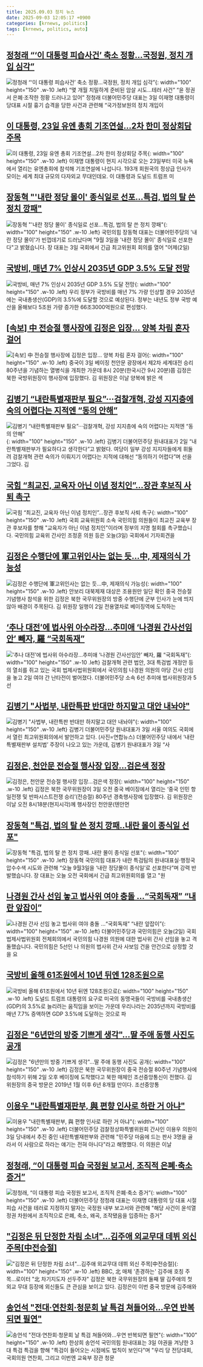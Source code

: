 ```yaml
---
title: 2025.09.03 정치 뉴스
date: 2025-09-03 12:05:17 +0900
categories: [krnews, politics]
tags: [krnews, politics, auto]
---
```

## [정청래 “‘이 대통령 피습사건’ 축소 정황…국정원, 정치 개입 심각”](https://n.news.naver.com/mnews/article/009/0005552145)

![정청래 “‘이 대통령 피습사건’ 축소 정황…국정원, 정치 개입 심각”](https://mimgnews.pstatic.net/image/origin/009/2025/09/03/5552145.jpg?type=nf220_150){: width="100" height="150" .w-10 .left}
“몇 개월 치밀하게 준비된 암살 시도…테러 사건” “윤 정권서 은폐·조작한 정황 드러나고 있어” 정청래 더불어민주당 대표는 3일 이재명 대통령이 당대표 시절 흉기 습격을 당한 사건과 관련해 “국가정보원의 정치 개입이

## [이 대통령, 23일 유엔 총회 기조연설...2차 한미 정상회담 주목](https://n.news.naver.com/mnews/article/052/0002241379)

![이 대통령, 23일 유엔 총회 기조연설...2차 한미 정상회담 주목](https://mimgnews.pstatic.net/image/origin/052/2025/09/02/2241379.jpg?type=nf220_150){: width="100" height="150" .w-10 .left}
이재명 대통령이 현지 시각으로 오는 23일부터 미국 뉴욕에서 열리는 유엔총회에 참석해 기조연설에 나섭니다. 193개 회원국의 정상급 인사가 모이는 세계 최대 규모의 다자외교 무대인데요. 이 대통령과 도널드 트럼프 미

## [장동혁 "'내란 정당 몰이' 종식일로 선포…특검, 법의 탈 쓴 정치 깡패"](https://n.news.naver.com/mnews/article/422/0000777273)

![장동혁 "'내란 정당 몰이' 종식일로 선포…특검, 법의 탈 쓴 정치 깡패"](https://mimgnews.pstatic.net/image/origin/422/2025/09/03/777273.jpg?type=nf220_150){: width="100" height="150" .w-10 .left}
국민의힘 장동혁 대표는 더불어민주당의 '내란 정당 몰이'가 빈껍데기로 드러났다며 "9월 3일을 '내란 정당 몰이' 종식일로 선포한다"고 밝혔습니다. 장 대표는 3일 국회에서 긴급 최고위원회 회의를 열어 "어제(2일)

## [국방비, 매년 7% 인상시 2035년 GDP 3.5% 도달 전망](https://n.news.naver.com/mnews/article/003/0013457568)

![국방비, 매년 7% 인상시 2035년 GDP 3.5% 도달 전망](https://mimgnews.pstatic.net/image/origin/003/2025/09/03/13457568.jpg?type=nf220_150){: width="100" height="150" .w-10 .left}
우리 정부가 국방비를 매년 7% 가량 인상할 경우 2035년에는 국내총생산(GDP)의 3.5%에 도달할 것으로 예상된다. 정부는 내년도 정부 국방 예산을 올해보다 5조원 가량 증가한 66조3000억원으로 편성했다.

## [[속보] 中 전승절 행사장에 김정은 입장… 양복 차림 혼자 걸어](https://n.news.naver.com/mnews/article/469/0000885068)

![[속보] 中 전승절 행사장에 김정은 입장… 양복 차림 혼자 걸어](https://mimgnews.pstatic.net/image/origin/469/2025/09/03/885068.jpg?type=nf220_150){: width="100" height="150" .w-10 .left}
중국이 3일 베이징 천안문 광장에서 제2차 세계대전 승리 80주년을 기념하는 열병식을 개최한 가운데 8시 20분(한국시간 9시 20분)쯤 김정은 북한 국방위원장이 행사장에 입장했다. 김 위원장은 이날 양복에 밝은 색

## [김병기 “내란특별재판부 필요”···검찰개혁, 강성 지지층에 숙의 어렵다는 지적엔 “동의 안해”](https://n.news.naver.com/mnews/article/032/0003393653)

![김병기 “내란특별재판부 필요”···검찰개혁, 강성 지지층에 숙의 어렵다는 지적엔 “동의 안해”](https://mimgnews.pstatic.net/image/origin/032/2025/09/02/3393653.jpg?type=nf220_150){: width="100" height="150" .w-10 .left}
김병기 더불어민주당 원내대표가 2일 “내란특별재판부가 필요하다고 생각한다”고 밝혔다. 여당이 일부 강성 지지자들에게 휘둘려 검찰개혁 관련 숙의가 이뤄지기 어렵다는 지적에 대해선 “동의하기 어렵다”며 선을 그었다. 김

## [국힘 “최교진, 교육자 아닌 이념 정치인”…장관 후보직 사퇴 촉구](https://n.news.naver.com/mnews/article/449/0000319731)

![국힘 “최교진, 교육자 아닌 이념 정치인”…장관 후보직 사퇴 촉구](https://mimgnews.pstatic.net/image/origin/449/2025/09/03/319731.jpg?type=nf220_150){: width="100" height="150" .w-10 .left}
국회 교육위원회 소속 국민의힘 의원들이 최교진 교육부 장관 후보자를 향해 "교육자가 아닌 이념 정치인"이라며 정부의 지명 철회를 촉구했습니다. 국민의힘 교육위 간사인 조정훈 의원 등은 오늘(3일) 국회에서 기자회견을

## [김정은 수행단에 軍고위인사는 없는 듯…中, 제재의식 가능성](https://n.news.naver.com/mnews/article/001/0015601749)

![김정은 수행단에 軍고위인사는 없는 듯…中, 제재의식 가능성](https://mimgnews.pstatic.net/image/origin/001/2025/09/03/15601749.jpg?type=nf220_150){: width="100" height="150" .w-10 .left}
안보리 대북제재 대상은 조용원만 일단 확인 중국 전승절 기념행사 참석을 위한 김정은 북한 국무위원장의 방중 수행단에 군부 인사가 눈에 띄지 않아 배경이 주목된다. 김 위원장 일행이 2일 전용열차로 베이징역에 도착하는

## [‘추나 대전’에 법사위 아수라장…추미애 ‘나경원 간사선임안’ 빼자, 羅 “국회독재”](https://n.news.naver.com/mnews/article/020/0003658257)

![‘추나 대전’에 법사위 아수라장…추미애 ‘나경원 간사선임안’ 빼자, 羅 “국회독재”](https://mimgnews.pstatic.net/image/origin/020/2025/09/02/3658257.jpg?type=nf220_150){: width="100" height="150" .w-10 .left}
검찰개혁 관련 법안, 3대 특검법 개정안 등의 열쇠를 쥐고 있는 국회 법제사법위원회에서 국민의힘 나경원 의원의 야당 간사 선임을 놓고 2일 여야 간 난타전이 벌어졌다. 더불어민주당 소속 6선 추미애 법사위원장과 5선

## [김병기 "사법부, 내란특판 반대만 하지말고 대안 내놔야"](https://n.news.naver.com/mnews/article/018/0006105745)

![김병기 "사법부, 내란특판 반대만 하지말고 대안 내놔야"](https://mimgnews.pstatic.net/image/origin/018/2025/09/03/6105745.jpg?type=nf220_150){: width="100" height="150" .w-10 .left}
김병기 더불어민주당 원내대표가 3일 서울 여의도 국회에서 열린 최고위원회의에서 발언하고 있다. (사진=연합뉴스) 더불어민주당 내에서 ‘내란 특별재판부 설치법’ 주장이 나오고 있는 가운데, 김병기 원내대표가 3일 “사

## [김정은, 천안문 전승절 행사장 입장…검은색 정장](https://n.news.naver.com/mnews/article/028/0002764404)

![김정은, 천안문 전승절 행사장 입장…검은색 정장](https://mimgnews.pstatic.net/image/origin/028/2025/09/03/2764404.jpg?type=nf220_150){: width="100" height="150" .w-10 .left}
김정은 북한 국무위원장이 3일 오전 중국 베이징에서 열리는 ‘중국 인민 항일전쟁 및 반파시스트전쟁 승리’(전승절) 80주년 경축행사장에 입장했다. 김 위원장은 이날 오전 8시18분(현지시각)께 행사장인 천안문(톈안먼

## [장동혁 "특검, 법의 탈 쓴 정치 깡패‥내란 몰이 종식일 선포"](https://n.news.naver.com/mnews/article/214/0001446806)

![장동혁 "특검, 법의 탈 쓴 정치 깡패‥내란 몰이 종식일 선포"](https://mimgnews.pstatic.net/image/origin/214/2025/09/03/1446806.jpg?type=nf220_150){: width="100" height="150" .w-10 .left}
장동혁 국민의힘 대표가 내란 특검팀의 원내대표실·행정국 압수수색 시도와 관련해 “오늘 9월3일을 ‘내란 정당몰이 종식일’로 선포한다”며 강력 반발했습니다. 장 대표는 오늘 오전 국회에서 긴급 최고위원회의를 열고 "원

## [나경원 간사 선임 놓고 법사위 여야 충돌 …“국회독재” “내란 앞잡이”](https://n.news.naver.com/mnews/article/056/0012020904)

![나경원 간사 선임 놓고 법사위 여야 충돌 …“국회독재” “내란 앞잡이”](https://mimgnews.pstatic.net/image/origin/056/2025/09/02/12020904.jpg?type=nf220_150){: width="100" height="150" .w-10 .left}
더불어민주당과 국민의힘은 오늘(2일) 국회 법제사법위원회 전체회의에서 국민의힘 나경원 의원에 대한 법사위 간사 선임을 놓고 격돌했습니다. 국민의힘은 5선인 나 의원의 법사위 간사 사보임 건을 안건으로 상정할 것을 요

## [국방비 올해 61조원에서 10년 뒤엔 128조원으로](https://n.news.naver.com/mnews/article/374/0000460978)

![국방비 올해 61조원에서 10년 뒤엔 128조원으로](https://mimgnews.pstatic.net/image/origin/374/2025/09/03/460978.jpg?type=nf220_150){: width="100" height="150" .w-10 .left}
도널드 트럼프 대통령의 요구로 미국의 동맹국들이 국방비를 국내총생산(GDP)의 3.5%로 늘리려는 움직임을 보이는 가운데 우리나라는 2035년까지 국방비를 매년 7.7% 증액하면 GDP 3.5%에 도달하는 것으로 파

## [김정은 "6년만의 방중 기쁘게 생각"…딸 주애 동행 사진도 공개](https://n.news.naver.com/mnews/article/469/0000885005)

![김정은 "6년만의 방중 기쁘게 생각"…딸 주애 동행 사진도 공개](https://mimgnews.pstatic.net/image/origin/469/2025/09/02/885005.jpg?type=nf220_150){: width="100" height="150" .w-10 .left}
김정은 북한 국무위원장이 중국 전승절 80주년 기념행사에 참석하기 위해 2일 오후 베이징에 도착했다고 북한 매체인 조선중앙통신이 전했다. 김 위원장의 중국 방문은 2019년 1월 이후 6년 8개월 만이다. 조선중앙통

## [이용우 "내란특별재판부, 與 편향 인사로 하란 거 아냐"](https://n.news.naver.com/mnews/article/031/0000962230)

![이용우 "내란특별재판부, 與 편향 인사로 하란 거 아냐"](https://mimgnews.pstatic.net/image/origin/031/2025/09/03/962230.jpg?type=nf220_150){: width="100" height="150" .w-10 .left}
더불어민주당 검찰정상화특별위원회 간사인 이용우 의원이 3일 당내에서 추진 중인 내란특별재판부와 관련해 "민주당 마음에 드는 판사 3명을 골라서 이 사람으로 하라는 얘기는 전혀 아니다"라고 해명했다. 이 의원은 이날

## [정청래, “이 대통령 피습 국정원 보고서, 조직적 은폐·축소 증거”](https://n.news.naver.com/mnews/article/056/0012021612)

![정청래, “이 대통령 피습 국정원 보고서, 조직적 은폐·축소 증거”](https://mimgnews.pstatic.net/image/origin/056/2025/09/03/12021612.jpg?type=nf220_150){: width="100" height="150" .w-10 .left}
더불어민주당 정청래 대표는 이재명 대통령의 당 대표 시절 피습 사건을 테러로 지정하지 말자는 국정원 내부 보고서와 관련해 "해당 사건이 윤석열 정권 차원에서 조직적으로 은폐, 축소, 왜곡, 조작됐음을 입증하는 증거"

## ["김정은 뒤 단정한 차림 소녀"…김주애 외교무대 데뷔 외신 주목[中전승절]](https://n.news.naver.com/mnews/article/001/0015602540)

!["김정은 뒤 단정한 차림 소녀"…김주애 외교무대 데뷔 외신 주목[中전승절]](https://mimgnews.pstatic.net/image/origin/001/2025/09/03/15602540.jpg?type=nf220_150){: width="100" height="150" .w-10 .left}
BBC, 北 매체 '존경하는' 김주애 호칭 주목…로이터 "北 차기지도자 선두주자" 김정은 북한 국무위원장의 둘째 딸 김주애의 첫 외교 무대 등장에 외신들도 큰 관심을 보이고 있다. 김정은이 이번 중국 방문에 김주애와

## [송언석 "전대·연찬회·청문회 날 특검 쳐들어와…우연 반복되면 필연"](https://n.news.naver.com/mnews/article/421/0008463008)

![송언석 "전대·연찬회·청문회 날 특검 쳐들어와…우연 반복되면 필연"](https://mimgnews.pstatic.net/image/origin/421/2025/09/03/8463008.jpg?type=nf220_150){: width="100" height="150" .w-10 .left}
한상희 송언석 국민의힘 원내대표는 3일 야권을 겨냥한 3대 특검 특검을 향해 "특검이 들어오는 시점에도 법칙이 보인다"며 "우리 당 전당대회, 국회의원 연찬회, 그리고 이번엔 교육부 장관 청문

